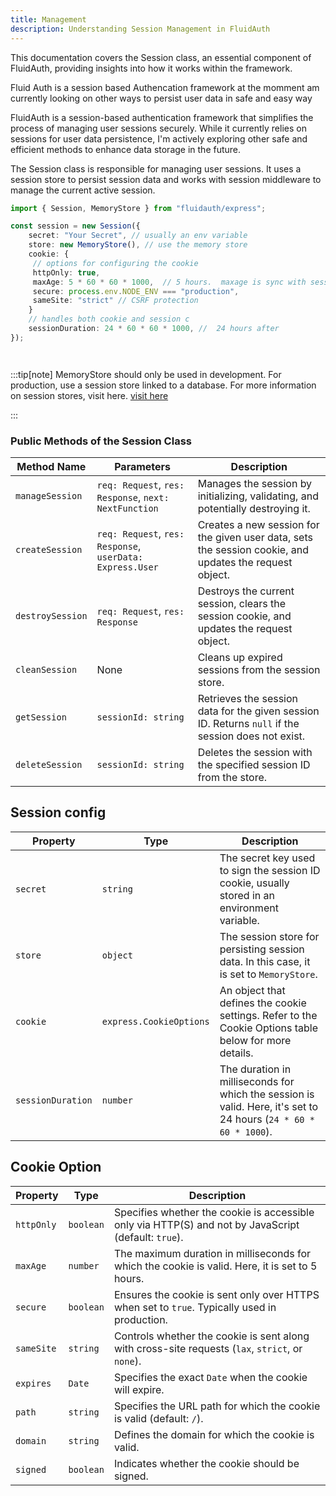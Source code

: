 ```yaml
---
title: Management
description: Understanding Session Management in FluidAuth
---
```


This documentation covers the Session class, an essential component of FluidAuth, providing insights into how it works within the framework.


Fluid Auth is a session based Authencation framework at the momment am currently looking on other ways to persist user data in safe and easy way


FluidAuth is a session-based authentication framework that simplifies the process of managing user sessions securely. While it currently relies on sessions for user data persistence, I'm actively exploring other safe and efficient methods to enhance data storage in the future.


The Session class is responsible for managing user sessions. It uses a session store to persist session data and works with session middleware to manage the current active session.


```ts
import { Session, MemoryStore } from "fluidauth/express";

const session = new Session({
    secret: "Your Secret", // usually an env variable
    store: new MemoryStore(), // use the memory store
    cookie: {
     // options for configuring the cookie
     httpOnly: true, 
     maxAge: 5 * 60 * 60 * 1000,  // 5 hours.  maxage is sync with sessionDuration no set maxage 
     secure: process.env.NODE_ENV === "production",
     sameSite: "strict" // CSRF protection
    }
    // handles both cookie and session c
    sessionDuration: 24 * 60 * 60 * 1000, //  24 hours after
});




```
:::tip[note]
MemoryStore should only be used in development. For production, use a session store linked to a database. For more information on session stores, visit here. [visit here](/docs/04-session/store.md)

:::
### Public Methods of the Session Class

| Method Name        | Parameters                               | Description                                                                                             |
|--------------------|------------------------------------------|---------------------------------------------------------------------------------------------------------|
| `manageSession`    | `req: Request`, `res: Response`, `next: NextFunction` | Manages the session by initializing, validating, and potentially destroying it.                        |
| `createSession`    | `req: Request`, `res: Response`, `userData: Express.User` | Creates a new session for the given user data, sets the session cookie, and updates the request object.  |
| `destroySession`   | `req: Request`, `res: Response`          | Destroys the current session, clears the session cookie, and updates the request object.                 |
| `cleanSession`     | None                                     | Cleans up expired sessions from the session store.                                                      |
| `getSession`       | `sessionId: string`                      | Retrieves the session data for the given session ID. Returns `null` if the session does not exist.       |
| `deleteSession`    | `sessionId: string`                      | Deletes the session with the specified session ID from the store.                                       |


## Session config
| Property          | Type                   | Description                                                                                                       |
|-------------------|------------------------|-------------------------------------------------------------------------------------------------------------------|
| `secret`          | `string`               | The secret key used to sign the session ID cookie, usually stored in an environment variable.                     |
| `store`           | `object`               | The session store for persisting session data. In this case, it is set to `MemoryStore`.                          |
| `cookie`          | `express.CookieOptions` | An object that defines the cookie settings. Refer to the Cookie Options table below for more details.             |
| `sessionDuration` | `number`               | The duration in milliseconds for which the session is valid. Here, it's set to 24 hours (`24 * 60 * 60 * 1000`).  |


## Cookie Option

| Property       | Type      | Description                                                                                 |
|----------------|-----------|---------------------------------------------------------------------------------------------|
| `httpOnly`     | `boolean` | Specifies whether the cookie is accessible only via HTTP(S) and not by JavaScript (default: `true`). |
| `maxAge`       | `number`  | The maximum duration in milliseconds for which the cookie is valid. Here, it is set to 5 hours.  |
| `secure`       | `boolean` | Ensures the cookie is sent only over HTTPS when set to `true`. Typically used in production.  |
| `sameSite`     | `string`  | Controls whether the cookie is sent along with cross-site requests (`lax`, `strict`, or `none`). |
| `expires`      | `Date`    | Specifies the exact `Date` when the cookie will expire.                                        |
| `path`         | `string`  | Specifies the URL path for which the cookie is valid (default: `/`).                           |
| `domain`       | `string`  | Defines the domain for which the cookie is valid.                                             |
| `signed`       | `boolean` | Indicates whether the cookie should be signed.                                                 |
